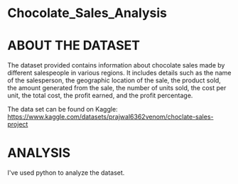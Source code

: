 # Chocolate_Sales_Analysis

# ABOUT THE DATASET
The dataset provided contains information about chocolate sales made by different salespeople in various regions. It includes details such as the name of 
the salesperson, the geographic location of the sale, the product sold, the amount generated from the sale, the number of units sold, the cost per unit, 
the total cost, the profit earned, and the profit percentage.

The data set can be found on Kaggle:
https://www.kaggle.com/datasets/prajwal6362venom/choclate-sales-project

#  ANALYSIS
I've used python to analyze the dataset.
